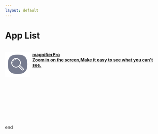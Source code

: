 ```yaml
---
layout: default
---
```


# App List

<br>

<a href="./magnifier/magnifier"  class="button fork">
<img style="display: block; vertical-align: middle;  margin-right: 8px; float: left;" src="./magnifier/icon.png" width="80">
<span style="display: block; overflow: auto;">
<strong>magnifierPro
<br>Zoom in on the screen,Make it easy to see what you can't see.
</strong>
</span>
</a>

<br>

<br>

<br>

<br>

<br>

<br>

<br>

<br>

<br>

<br>

end

